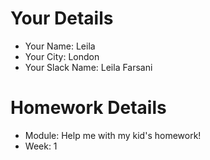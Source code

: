 <!--

The title for your pull request should be made in this format

CITY CLASS_NO - FIRST_NAME LAST_NAME - MODULE - WEEK_NO

For example,

London Class 7 - Chris Owen - HTMl/CSS - Week 1

-->

# Your Details

- Your Name: Leila 
- Your City: London
- Your Slack Name: Leila Farsani

# Homework Details

- Module: Help me with my kid's homework!
- Week: 1
